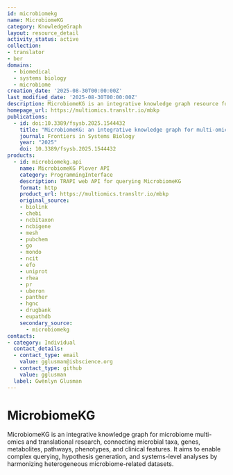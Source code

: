 ```yaml
---
id: microbiomekg
name: MicrobiomeKG
category: KnowledgeGraph
layout: resource_detail
activity_status: active
collection:
- translator
- ber
domains:
  - biomedical
  - systems biology
  - microbiome
creation_date: '2025-08-30T00:00:00Z'
last_modified_date: '2025-08-30T00:00:00Z'
description: MicrobiomeKG is an integrative knowledge graph resource for multi-omics microbiome data linking microbial taxa, genes, metabolites, host phenotypes, pathways, and clinical variables to support systems biology analyses and translational research.
homepage_url: https://multiomics.transltr.io/mbkp
publications:
  - id: doi:10.3389/fsysb.2025.1544432
    title: "MicrobiomeKG: an integrative knowledge graph for multi-omics microbiome translational research"
    journal: Frontiers in Systems Biology
    year: "2025"
    doi: 10.3389/fsysb.2025.1544432
products:
  - id: microbiomekg.api
    name: MicrobiomeKG Plover API
    category: ProgrammingInterface
    description: TRAPI web API for querying MicrobiomeKG
    format: http
    product_url: https://multiomics.transltr.io/mbkp
    original_source:
    - biolink
    - chebi
    - ncbitaxon
    - ncbigene
    - mesh
    - pubchem
    - go
    - mondo
    - ncit
    - efo
    - uniprot
    - rhea
    - pr
    - uberon
    - panther
    - hgnc
    - drugbank
    - eupathdb
    secondary_source:
      - microbiomekg
contacts:
- category: Individual
  contact_details:
  - contact_type: email
    value: gglusman@isbscience.org
  - contact_type: github
    value: gglusman
  label: Gwênlyn Glusman
---
```


# MicrobiomeKG

MicrobiomeKG is an integrative knowledge graph for microbiome multi-omics and translational research, connecting microbial taxa, genes, metabolites, pathways, phenotypes, and clinical features. It aims to enable complex querying, hypothesis generation, and systems-level analyses by harmonizing heterogeneous microbiome-related datasets.
